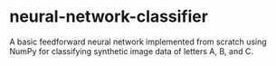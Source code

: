 # neural-network-classifier
A basic feedforward neural network implemented from scratch using NumPy for classifying synthetic image data of letters A, B, and C.
